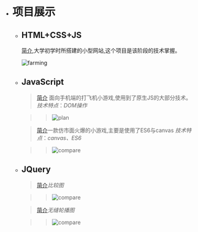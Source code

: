 + # 项目展示
    + ## HTML+CSS+JS
       [简介](https://rgun9.github.io/farming "种地项目"),大学初学时所搭建的小型网站,这个项目是该阶段的技术掌握。

        ![farming](https://rgun9.github.io/img/farming.png)
        
    + ## JavaScript
         [2]: https://rgun9.github.io/plan "面向手机端的打飞机小游戏"
         >[简介][2] 面向手机端的打飞机小游戏,使用到了原生JS的大部分技术。
        *技术特点*：*DOM操作*

        >>![plan](https://rgun9.github.io/img/plan.png)

        [5]: https://rgun9.github.io/eatboll "吃球大作战"
        >[简介][5]一款仿市面火爆的小游戏,主要是使用了ES6与canvas  *技术特点*：*canvas、ES6*

        >>![compare](https://rgun9.github.io/img/boll.png) 

    + ## JQuery
        [3]: https://rgun9.github.io/compare "比较图"
        >[简介][3]*比较图*

         >>![compare](https://rgun9.github.io/img/compare.png)

         [4]: https://rgun9.github.io/banner "轮播图"
         >[简介][4]*无缝轮播图*

         >>![compare](https://rgun9.github.io/img/banner.png) 

       